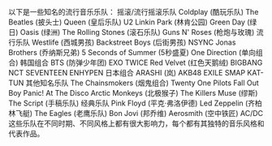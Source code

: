 

以下是一些知名的流行音乐乐队：
摇滚/流行摇滚乐队
Coldplay (酷玩乐队)
The Beatles (披头士)
Queen (皇后乐队)
U2
Linkin Park (林肯公园)
Green Day (绿日)
Oasis (绿洲)
The Rolling Stones (滚石乐队)
Guns N' Roses (枪炮与玫瑰)
流行乐队
Westlife (西城男孩)
Backstreet Boys (后街男孩)
NSYNC
Jonas Brothers (乔纳斯兄弟)
5 Seconds of Summer (5秒盛夏)
One Direction (单向组合)
韩国组合
BTS (防弹少年团)
EXO
TWICE
Red Velvet (红色天鹅绒)
BIGBANG
NCT
SEVENTEEN
ENHYPEN
日本组合
ARASHI (岚)
AKB48
EXILE
SMAP
KAT-TUN
其他知名乐队
The Chainsmokers (烟鬼组合)
Twenty One Pilots
Fall Out Boy
Panic! At The Disco
Arctic Monkeys (北极猴子)
The Killers
Muse (缪斯)
The Script (手稿乐队)
经典乐队
Pink Floyd (平克·弗洛伊德)
Led Zeppelin (齐柏林飞艇)
The Eagles (老鹰乐队)
Bon Jovi (邦乔维)
Aerosmith (空中铁匠)
AC/DC
这些乐队在不同时期、不同风格上都有很大影响力，每个都有其独特的音乐风格和代表作品。
